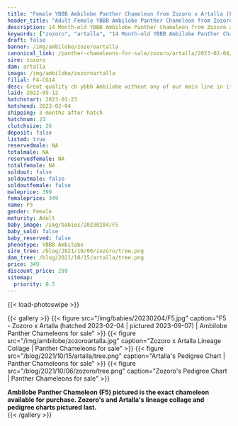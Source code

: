 ```yaml
---
title: "Female YBBB Ambilobe Panther Chameleon from Zozoro x Artalla (F5)"
header_title: "Adult Female YBBB Ambilobe Panther Chameleon from Zozoro x Artalla | F5"
description: 14 Month-old YBBB Ambilobe Panther Chameleon from Zozoro and Artalla. Great quality cb ybbb Ambilobe without any of our main line in it (except Alla). Slight lip issue - fully healed We've included sire and dam dendrograms if available, but you can view our Zozoro or Artalla breeder pages for more information.
keywords: ["zozoro", "artalla", "14 Month-old YBBB Ambilobe Panther Chameleon", "baby chameleons for sale", "buy panther chameleon", "panther for sale", "ambilobe panther chameleons for sale", "ambilobe panther chameleon for sale"]
draft: false
banner: /img/ambilobe/zozoroartalla
canonical_link: /panther-chameleons-for-sale/zozoro/artalla/2023-02-04/F5/
sire: zozoro
dam: artalla
image: /img/ambilobe/zozoroartalla
filial: F4-CG14
desc: Great quality cb ybbb Ambilobe without any of our main line in it (except Alla).
laid: 2022-05-12
hatchstart: 2023-01-23
hatchend: 2023-02-04
shipping: 3 months after hatch
hatchnum: 23
clutchsize: 26
deposit: false
listed: true
reservedmale: NA
totalmale: NA
reservedfemale: NA
totalfemale: NA
soldout: false
soldoutmale: false
soldoutfemale: false
maleprice: 399
femaleprice: 349
name: F5
gender: Female
maturity: Adult
baby_image: /img/babies/20230204/F5
baby_sold: false
baby_reserved: false
phenotype: YBBB Ambilobe
sire_tree: /blog/2021/10/06/zozoro/tree.png
dam_tree: /blog/2021/10/15/artalla/tree.png
price: 349
discount_price: 299
sitemap: 
  priority: 0.5
---
```


{{< load-photoswipe >}}

{{< gallery >}}
  {{< figure src="/img/babies/20230204/F5.jpg" caption="F5 - Zozoro x Artalla (hatched 2023-02-04 | pictured 2023-09-07) | Ambilobe Panther Chameleons for sale" >}}
  {{< figure src="/img/ambilobe/zozoroartalla.jpg" caption="Zozoro x Artalla Lineage Collage | Panther Chameleons for sale" >}}
  {{< figure src="/blog/2021/10/15/artalla/tree.png" caption="Artalla's Pedigree Chart | Panther Chameleons for sale" >}}
  {{< figure src="/blog/2021/10/06/zozoro/tree.png" caption="Zozoro's Pedigree Chart | Panther Chameleons for sale" >}}
  <figcaption itemprop="description"><strong>Ambilobe Panther Chameleon (F5) pictured is the exact chameleon available for purchase. Zozoro's and Artalla's lineage collage and pedigree charts pictured last.</strong></figcaption>
{{< /gallery >}}
